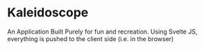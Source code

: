 # Kaleidoscope
An Application Built Purely for fun and recreation. Using Svelte JS, everything is pushed to the client side (i.e. in the browser)
